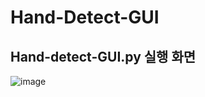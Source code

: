 # Hand-Detect-GUI

## Hand-detect-GUI.py 실행 화면
![image](https://user-images.githubusercontent.com/65286862/136320507-e3fe3e04-4ff5-49ca-9d30-b02236d24cea.png)

